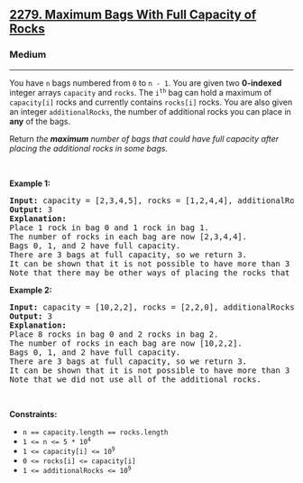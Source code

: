 <h2><a href="https://leetcode.com/problems/maximum-bags-with-full-capacity-of-rocks/">2279. Maximum Bags With Full Capacity of Rocks</a></h2><h3>Medium</h3><hr><div style="user-select: auto;"><p style="user-select: auto;">You have <code style="user-select: auto;">n</code> bags numbered from <code style="user-select: auto;">0</code> to <code style="user-select: auto;">n - 1</code>. You are given two <strong style="user-select: auto;">0-indexed</strong> integer arrays <code style="user-select: auto;">capacity</code> and <code style="user-select: auto;">rocks</code>. The <code style="user-select: auto;">i<sup style="user-select: auto;">th</sup></code> bag can hold a maximum of <code style="user-select: auto;">capacity[i]</code> rocks and currently contains <code style="user-select: auto;">rocks[i]</code> rocks. You are also given an integer <code style="user-select: auto;">additionalRocks</code>, the number of additional rocks you can place in <strong style="user-select: auto;">any</strong> of the bags.</p>

<p style="user-select: auto;">Return<em style="user-select: auto;"> the <strong style="user-select: auto;">maximum</strong> number of bags that could have full capacity after placing the additional rocks in some bags.</em></p>

<p style="user-select: auto;">&nbsp;</p>
<p style="user-select: auto;"><strong class="example" style="user-select: auto;">Example 1:</strong></p>

<pre style="user-select: auto;"><strong style="user-select: auto;">Input:</strong> capacity = [2,3,4,5], rocks = [1,2,4,4], additionalRocks = 2
<strong style="user-select: auto;">Output:</strong> 3
<strong style="user-select: auto;">Explanation:</strong>
Place 1 rock in bag 0 and 1 rock in bag 1.
The number of rocks in each bag are now [2,3,4,4].
Bags 0, 1, and 2 have full capacity.
There are 3 bags at full capacity, so we return 3.
It can be shown that it is not possible to have more than 3 bags at full capacity.
Note that there may be other ways of placing the rocks that result in an answer of 3.
</pre>

<p style="user-select: auto;"><strong class="example" style="user-select: auto;">Example 2:</strong></p>

<pre style="user-select: auto;"><strong style="user-select: auto;">Input:</strong> capacity = [10,2,2], rocks = [2,2,0], additionalRocks = 100
<strong style="user-select: auto;">Output:</strong> 3
<strong style="user-select: auto;">Explanation:</strong>
Place 8 rocks in bag 0 and 2 rocks in bag 2.
The number of rocks in each bag are now [10,2,2].
Bags 0, 1, and 2 have full capacity.
There are 3 bags at full capacity, so we return 3.
It can be shown that it is not possible to have more than 3 bags at full capacity.
Note that we did not use all of the additional rocks.
</pre>

<p style="user-select: auto;">&nbsp;</p>
<p style="user-select: auto;"><strong style="user-select: auto;">Constraints:</strong></p>

<ul style="user-select: auto;">
	<li style="user-select: auto;"><code style="user-select: auto;">n == capacity.length == rocks.length</code></li>
	<li style="user-select: auto;"><code style="user-select: auto;">1 &lt;= n &lt;= 5 * 10<sup style="user-select: auto;">4</sup></code></li>
	<li style="user-select: auto;"><code style="user-select: auto;">1 &lt;= capacity[i] &lt;= 10<sup style="user-select: auto;">9</sup></code></li>
	<li style="user-select: auto;"><code style="user-select: auto;">0 &lt;= rocks[i] &lt;= capacity[i]</code></li>
	<li style="user-select: auto;"><code style="user-select: auto;">1 &lt;= additionalRocks &lt;= 10<sup style="user-select: auto;">9</sup></code></li>
</ul>
</div>
